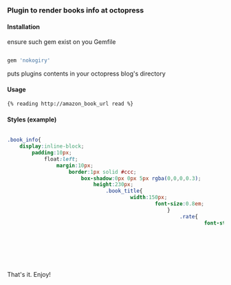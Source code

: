 ### Plugin to render books info at octopress
#### Installation
ensure such gem exist on you Gemfile

```ruby

gem 'nokogiry'
```

puts plugins contents in your octopress blog's directory

#### Usage

``` markdown
{% reading http://amazon_book_url read %}
```
#### Styles (example)
``` scss

.book_info{
	display:inline-block;
		padding:10px;
			float:left;
				margin:10px;
					border:1px solid #ccc;
						box-shadow:0px 0px 5px rgba(0,0,0,0.3);
							height:230px;
								.book_title{
										width:150px;
												font-size:0.8em;
													}
														.rate{
																font-style:italic;
																		font-size:0.9em;
																			}
																				img{
																						width:150px;
																							}
																							}
```

That's it. Enjoy!
